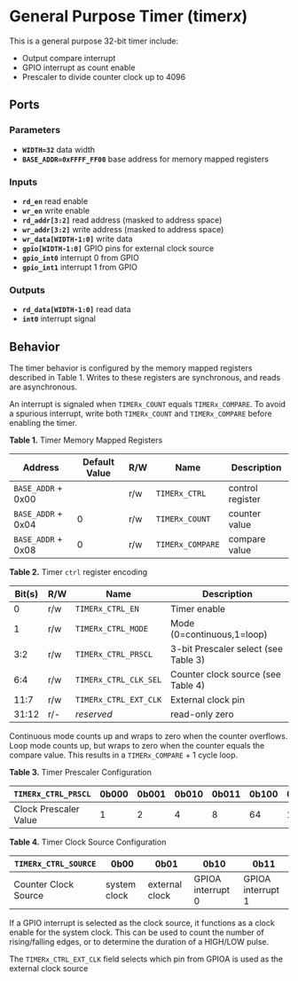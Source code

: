 # General Purpose Timer (timer*x*)

This is a general purpose 32-bit timer include:

- Output compare interrupt
- GPIO interrupt as count enable
- Prescaler to divide counter clock up to 4096

## Ports

### Parameters

- **`WIDTH=32`** data width
- **`BASE_ADDR=0xFFFF_FF00`** base address for memory mapped registers

### Inputs

- **`rd_en`** read enable
- **`wr_en`** write enable
- **`rd_addr[3:2]`** read address (masked to address space)
- **`wr_addr[3:2]`** write address (masked to address space)
- **`wr_data[WIDTH-1:0]`** write data
- **`gpio[WIDTH-1:0]`** GPIO pins for external clock source
- **`gpio_int0`** interrupt 0 from GPIO
- **`gpio_int1`** interrupt 1 from GPIO

### Outputs

- **`rd_data[WIDTH-1:0]`** read data
- **`int0`** interrupt signal


## Behavior

The timer behavior is configured by the memory mapped registers described in Table 1.
Writes to these registers are synchronous, and reads are asynchronous.

An interrupt is signaled when `TIMERx_COUNT` equals `TIMERx_COMPARE`.
To avoid a spurious interrupt, write both `TIMERx_COUNT` and `TIMERx_COMPARE` before enabling the timer.

**Table 1.** Timer Memory Mapped Registers

| Address | Default Value | R/W | Name | Description |
| --- | --- | --- | --- | --- |
| `BASE_ADDR` + 0x00 |   | r/w | `TIMERx_CTRL`      | control register
| `BASE_ADDR` + 0x04 | 0 | r/w | `TIMERx_COUNT`     | counter value
| `BASE_ADDR` + 0x08 | 0 | r/w | `TIMERx_COMPARE`   | compare value

**Table 2.** Timer `ctrl` register encoding

| Bit(s) | R/W | Name | Description |
| --- | --- | --- | --- |
| 0     | r/w | `TIMERx_CTRL_EN`        | Timer enable |
| 1     | r/w | `TIMERx_CTRL_MODE`      | Mode (0=continuous,1=loop) |
| 3:2   | r/w | `TIMERx_CTRL_PRSCL`     | 3-bit Prescaler select (see Table 3) |
| 6:4   | r/w | `TIMERx_CTRL_CLK_SEL`   | Counter clock source (see Table 4) |
| 11:7  | r/w | `TIMERx_CTRL_EXT_CLK`   | External clock pin |
| 31:12 | r/- | *reserved*              | read-only zero |

Continuous mode counts up and wraps to zero when the counter overflows.
Loop mode counts up, but wraps to zero when the counter equals the compare value.
This results in a `TIMERx_COMPARE` + 1 cycle loop.

**Table 3.** Timer Prescaler Configuration

| `TIMERx_CTRL_PRSCL` | 0b000 | 0b001 | 0b010 | 0b011 | 0b100 | 0b101 | 0b110 | 0b111 |
| --- | --- | --- | --- | --- | --- | --- | --- | --- |
| Clock Prescaler Value | 1 | 2 | 4 | 8 | 64 | 128 | 1024 | 4096 |

**Table 4.** Timer Clock Source Configuration

| `TIMERx_CTRL_SOURCE` | 0b00 | 0b01 | 0b10 | 0b11 |
| --- | --- | --- | --- | --- |
| Counter Clock Source | system clock | external clock | GPIOA interrupt 0 | GPIOA interrupt 1 |

If a GPIO interrupt is selected as the clock source, it functions as a clock enable for the system clock.
This can be used to count the number of rising/falling edges, or to determine the duration of a HIGH/LOW pulse.

The `TIMERx_CTRL_EXT_CLK` field selects which pin from GPIOA is used as the external clock source
